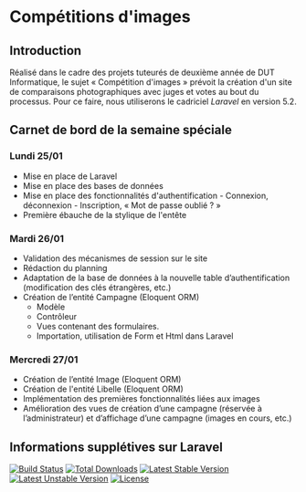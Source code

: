 # Compétitions d'images
## Introduction
Réalisé dans le cadre des projets tuteurés de deuxième année de DUT Informatique, le sujet « Compétition d'images » prévoit la création d'un site de comparaisons photographiques avec juges et votes au bout du processus. Pour ce faire, nous utiliserons le cadriciel *Laravel* en version 5.2.

## Carnet de bord de la semaine spéciale
### Lundi 25/01
- Mise en place de Laravel
- Mise en place des bases de données
- Mise en place des fonctionnalités d'authentification
      - Connexion, déconnexion
      - Inscription, « Mot de passe oublié ? »
- Première ébauche de la stylique de l'entête

### Mardi 26/01
- Validation des mécanismes de session sur le site
- Rédaction du planning
- Adaptation de la base de données à la nouvelle table d’authentification (modification des clés étrangères, etc.)
- Création de l’entité Campagne (Eloquent ORM)
    - Modèle
    - Contrôleur
    - Vues contenant des formulaires.
    - Importation, utilisation de Form et Html dans Laravel

### Mercredi 27/01
- Création de l’entité Image (Eloquent ORM)
- Création de l'entité Libelle (Eloquent ORM)
- Implémentation des premières fonctionnalités liées aux images
- Amélioration des vues de création d’une campagne (réservée à l’administrateur) et d’affichage d’une campagne (images en cours, etc.)


## Informations supplétives sur Laravel
[![Build Status](https://travis-ci.org/laravel/framework.svg)](https://travis-ci.org/laravel/framework)
[![Total Downloads](https://poser.pugx.org/laravel/framework/d/total.svg)](https://packagist.org/packages/laravel/framework)
[![Latest Stable Version](https://poser.pugx.org/laravel/framework/v/stable.svg)](https://packagist.org/packages/laravel/framework)
[![Latest Unstable Version](https://poser.pugx.org/laravel/framework/v/unstable.svg)](https://packagist.org/packages/laravel/framework)
[![License](https://poser.pugx.org/laravel/framework/license.svg)](https://packagist.org/packages/laravel/framework)
